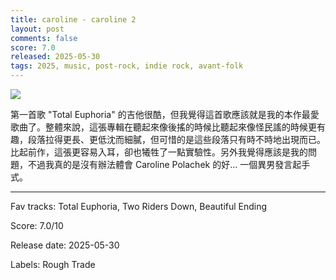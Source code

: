 ```yaml
---
title: caroline - caroline 2
layout: post
comments: false
score: 7.0
released: 2025-05-30
tags: 2025, music, post-rock, indie rock, avant-folk
---
```


![](https://f4.bcbits.com/img/a1516157957_16.jpg)

第一首歌 "Total Euphoria" 的吉他很酷，但我覺得這首歌應該就是我的本作最愛歌曲了。整體來說，這張專輯在聽起來像後搖的時候比聽起來像怪民謠的時候更有趣，段落拉得更長、更低沈而細膩，但可惜的是這些段落只有時不時地出現而已。比起前作，這張更容易入耳，卻也犧牲了一點實驗性。另外我覺得應該是我的問題，不過我真的是沒有辦法體會 Caroline Polachek 的好... 一個異男發言起手式。

---

Fav tracks: Total Euphoria, Two Riders Down, Beautiful Ending

Score: 7.0/10

Release date: 2025-05-30

Labels: Rough Trade


